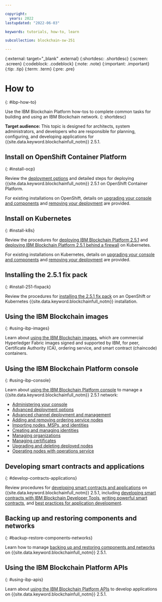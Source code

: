 ```yaml
---

copyright:
  years: 2022
lastupdated: "2022-06-03"

keywords: tutorials, how-to, learn

subcollection: blockchain-sw-251

---
```


{:external: target="_blank" .external}
{:shortdesc: .shortdesc}
{:screen: .screen}
{:codeblock: .codeblock}
{:note: .note}
{:important: .important}
{:tip: .tip}
{:term: .term}
{:pre: .pre}


# How to
{: #ibp-how-to}

Use the IBM Blockchain Platform how-tos to complete common tasks for building and using an IBM Blockchain network. 
{: shortdesc}

**Target audience:** This topic is designed for architects, system administrators, and developers who are responsible 
for planning, configuring, and developing applications for {{site.data.keyword.blockchainfull_notm}} 2.5.1.


## Install on OpenShift Container Platform 
{: #install-ocp}

Review the [deployment options](howto-deployment-options.md) and detailed steps for 
deploying {{site.data.keyword.blockchainfull_notm}} 2.5.1 on OpenShift Container Platform. 

For existing installations on OpenShift, details on [upgrading your console and components](howto/console-upgrade-ocp.md) 
and [removing your deployment](howto/console-delete-ocp.md) are provided.


## Install on Kubernetes
{: #install-k8s}

Review the procedures for [deploying IBM Blockchain Platform 2.5.1](howto/console-deploy-k8.md) and 
[deploying IBM Blockchain Platform 2.5.1 behind a firewall](howto/console-deploy-k8-firewall.md) on Kubernetes.

For existing installations on Kubernetes, details on [upgrading your console and components](howto/console-upgrade-k8.md) and 
[removing your deployment](howto/console-delete-k8.md) are provided.


## Installing the 2.5.1 fix pack
{: #install-251-fixpack}

Review the procedures for [installing the 2.5.1 fix pack](howto/console-deploy-k8.md) on an OpenShift or  
Kubernetes {{site.data.keyword.blockchainfull_notm}} installation.


## Using the IBM Blockchain images
{: #using-ibp-images}

Learn about [using the IBM Blockchain images](internal/blockchain_images.md), which are commercial Hyperledger Fabric images 
signed and supported by IBM, for peer, Certificate Authority (CA), ordering service, and smart contract (chaincode) containers. 


## Using the IBM Blockchain Platform console
{: #using-ibp-console}

Learn about [using the IBM Blockchain Platform console](howto-using-ibp-console.md) to manage a {{site.data.keyword.blockchainfull_notm}} 2.5.1 network:

* [Administering your console](howto/console-ocp-manage.md)
* [Advanced deployment options](ibp-console-advanced-deployment.md)
* [Advanced channel deployment and management](ibp-console-advanced-channel.md)
* [Adding and removing ordering service nodes](ibp-console-add-remove-raft.md)
* [Importing nodes, MSPs, and identities](ibp-console-import-nodes.md)
* [Creating and managing identities](ibp-console-identities.md)
* [Managing organizations](ibp-console-organizations.md)
* [Managing certificates](ibp-console-certificates.md)
* [Upgrading and deleting deployed nodes](ibp-console-govern-components.md)
* [Operating nodes with operations service](/blockchain/blockchain-operations_service)


## Developing smart contracts and applications
{: #develop-contracts-applications}

Review procedures for [developing smart contracts and applications](howto-develop.md) on 
{{site.data.keyword.blockchainfull_notm}} 2.5.1, including [developing smart contracts with IBM Blockchain Developer Tools](vscode-extension.md), 
[writing powerful smart contracts](write-powerful-smart-contracts.md), and [best practices for application development](best_practices.md). 


## Backing up and restoring components and networks
{: #backup-restore-components-networks}

Learn how to manage [backing up and restoring components and networks](backup-restore.md) on 
{{site.data.keyword.blockchainfull_notm}} 2.5.1.


## Using the IBM Blockchain Platform APIs
{: #using-ibp-apis}

Learn about [using the IBM Blockchain Platform APIs](howto/ibp-v2-apis.md) to develop applications 
on {{site.data.keyword.blockchainfull_notm}} 2.5.1.
